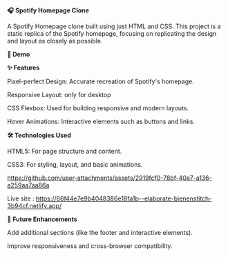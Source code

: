 **🎧 Spotify Homepage Clone**

A Spotify Homepage clone built using just HTML and CSS. This project is a static replica of the Spotify homepage, focusing on replicating the design and layout as closely as possible.

**📸 Demo**

**✨ Features**

Pixel-perfect Design: Accurate recreation of Spotify's homepage.

Responsive Layout: only for desktop

CSS Flexbox: Used for building responsive and modern layouts.

Hover Animations: Interactive elements such as buttons and links.

**🛠 Technologies Used**

HTML5: For page structure and content.

CSS3: For styling, layout, and basic animations.



https://github.com/user-attachments/assets/2919fcf0-78bf-40a7-a136-a259aa7aa86a

Live site : https://66f44e7e9b4048386e18fa1b--elaborate-bienenstitch-3b94cf.netlify.app/

**🎯 Future Enhancements**

Add additional sections (like the footer and interactive elements).

Improve responsiveness and cross-browser compatibility.



